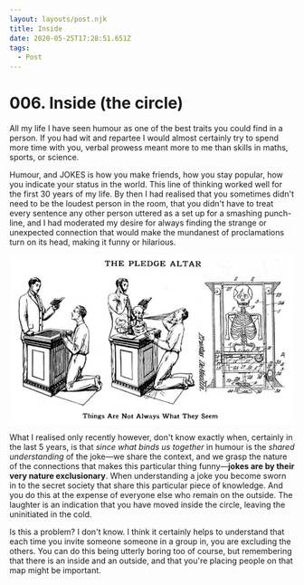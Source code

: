 ```yaml
---
layout: layouts/post.njk
title: Inside
date: 2020-05-25T17:28:51.651Z
tags:
  - Post
---
```

# 006. Inside (the circle)

All my life I have seen humour as one of the best traits you could find in a person. If you had wit and repartee I would almost certainly try to spend more time with you, verbal prowess meant more to me than skills in maths, sports, or science.

Humour, and JOKES is how you make friends, how you stay popular, how you indicate your status in the world. This line of thinking worked well for the first 30 years of my life. By then I had realised that you sometimes didn't need to be the loudest person in the room, that you didn't have to treat every sentence any other person uttered as a set up for a smashing punch-line, and I had moderated my desire for always finding the strange or unexpected connection that would make the mundanest of proclamations turn on its head, making it funny or hilarious.

![Pledge Altar](/images/pledge-altar.jpg "If you don't think this is funny, you're not in the circle.")

What I realised only recently however, don't know exactly when, certainly in the last 5 years, is that *since what binds us together* in humour is the *shared understanding* of the joke—we share the context, and we grasp the nature of the connections that makes this particular thing funny—**jokes are by their very nature exclusionary**. When understanding a joke you become sworn in to the secret society that share this particular piece of knowledge. And you do this at the expense of everyone else who remain on the outside. The laughter is an indication that you have moved inside the circle, leaving the uninitiated in the cold.

Is this a problem? I don't know. I think it certainly helps to understand that each time you invite someone someone in a group in, you are excluding the others. You can do this being utterly boring too of course, but remembering that there is an inside and an outside, and that you're placing people on that map might be important.
